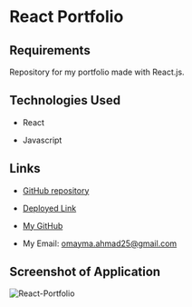 # React Portfolio

## Requirements

Repository for my portfolio made with React.js.

## Technologies Used

* React

* Javascript

## Links

* [GitHub repository](https://github.com/omaymaahmad/react-profile) 

* [Deployed Link]() 

* [My GitHub](https://github.com/omaymaahmad)  

* My Email: <omayma.ahmad25@gmail.com>



## Screenshot of Application

![React-Portfolio]()